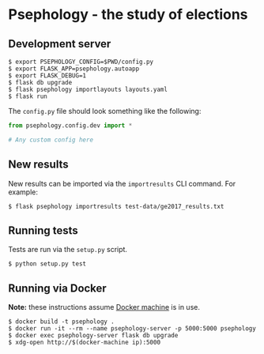 # Psephology - the study of elections

## Development server

```console
$ export PSEPHOLOGY_CONFIG=$PWD/config.py
$ export FLASK_APP=psephology.autoapp
$ export FLASK_DEBUG=1
$ flask db upgrade
$ flask psephology importlayouts layouts.yaml
$ flask run
```

The ``config.py`` file should look something like the following:

```python
from psephology.config.dev import *

# Any custom config here
```

## New results

New results can be imported via the ``importresults`` CLI command. For example:

```console
$ flask psephology importresults test-data/ge2017_results.txt
```

## Running tests

Tests are run via the ``setup.py`` script.

```console
$ python setup.py test
```

## Running via Docker

**Note:** these instructions assume [Docker
machine](https://docs.docker.com/machine/) is in use.

```console
$ docker build -t psephology .
$ docker run -it --rm --name psephology-server -p 5000:5000 psephology
$ docker exec psephology-server flask db upgrade
$ xdg-open http://$(docker-machine ip):5000
```

